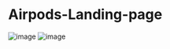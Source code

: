 # Airpods-Landing-page
![image](https://user-images.githubusercontent.com/77983855/170777529-db2f0d2f-5ff1-4a66-950f-c9706b55f785.png)
![image](https://user-images.githubusercontent.com/77983855/170777810-b8f18798-6d81-4fcb-9999-a37a25d801be.png)

